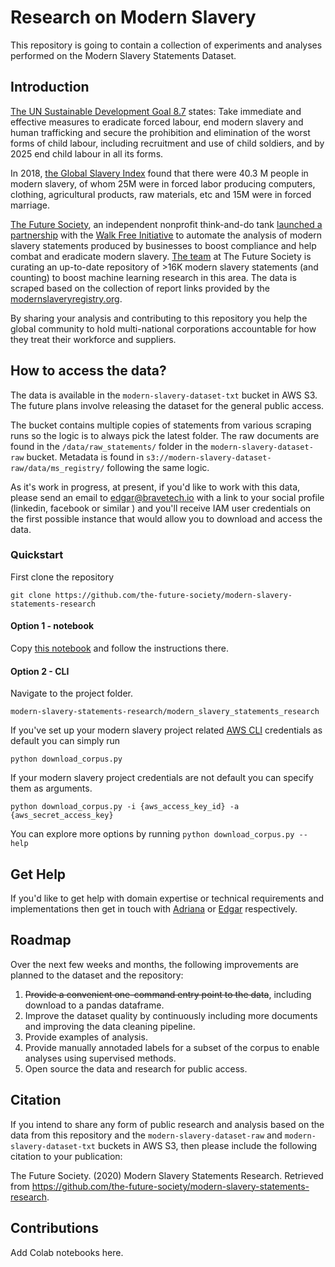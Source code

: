 # Research on Modern Slavery 

This repository is going to contain a collection of experiments and analyses performed on the Modern Slavery Statements Dataset.


## Introduction
[The UN Sustainable Development Goal 8.7](https://sustainabledevelopment.un.org/sdg8) states:
Take immediate and effective measures to eradicate forced labour, end modern slavery and human trafficking and secure the prohibition and elimination of the worst forms of child labour, including recruitment and use of child soldiers, and by 2025 end child labour in all its forms.

In 2018, [the Global Slavery Index](https://www.globalslaveryindex.org/2018/findings/highlights/) found that there were 40.3 M people in modern slavery, of whom 25M were in forced labor producing computers, clothing, agricultural products, raw materials, etc and 15M were in forced marriage.

[The Future Society](https://thefuturesociety.org/), an independent nonprofit think-and-do tank [launched a partnership](https://thefuturesociety.org/2020/06/23/project-aims-artificial-intelligence-against-modern-slavery/) with the [Walk Free Initiative](https://www.minderoo.org/walk-free/) to automate the analysis of modern slavery statements produced by businesses to boost compliance and help combat and eradicate modern slavery. [The team](https://thefuturesociety.org/our-team/) at The Future Society is curating an up-to-date repository of >16K modern slavery statements (and counting) to boost machine learning research in this area. The data is scraped based on the collection of report links provided by the [modernslaveryregistry.org](modernslaveryregistry.org).

By sharing your analysis and contributing to this repository you help the global community to hold multi-national corporations accountable for how they treat their workforce and suppliers.


## How to access the data?

The data is available in the `modern-slavery-dataset-txt` bucket in AWS S3. The future plans involve releasing the dataset for the general public access.

The bucket contains multiple copies of statements from various scraping runs so the logic is to always pick the latest folder.  The raw documents are found in the `/data/raw_statements/` folder in the `modern-slavery-dataset-raw`  bucket. Metadata is found in `s3://modern-slavery-dataset-raw/data/ms_registry/` following the same logic.

As it's work in progress, at present, if you'd like to work with this data, please send an email to edgar@bravetech.io with a link to your social profile (linkedin, facebook or similar ) and you'll receive IAM user credentials on the first possible instance that would allow you to download and access the data.

### Quickstart

First clone the repository
```
git clone https://github.com/the-future-society/modern-slavery-statements-research
```

#### Option 1 - notebook
Copy [this notebook](https://github.com/the-future-society/modern-slavery-statements-research/blob/master/notebooks/Tutorial%20-%20Download%20Corpus.ipynb) and follow the instructions there.

#### Option 2 - CLI

Navigate to the project folder.
```
modern-slavery-statements-research/modern_slavery_statements_research
```

If you've set up your modern slavery project related [AWS CLI](https://aws.amazon.com/cli/) credentials as default you can simply run
```
python download_corpus.py
```

If your modern slavery project credentials are not default you can specify them as arguments.
```
python download_corpus.py -i {aws_access_key_id} -a {aws_secret_access_key}
```

You can explore more options by running `python download_corpus.py --help`




## Get Help
If you'd like to get help with domain expertise or technical requirements and implementations then get in touch with [Adriana](mailto:adriana.bora@thefuturesociety.org) or [Edgar](mailto:edgar@bravetech.io) respectively.


## Roadmap

Over the next few weeks and months, the following improvements are planned to the dataset and the repository:

1. ~~Provide a convenient one-command entry point to the data~~, including download to a pandas dataframe.
2. Improve the dataset quality by continuously including more documents and improving the data cleaning pipeline.
3. Provide examples of analysis.
4. Provide manually annotaded labels for a subset of the corpus to enable analyses using supervised methods.
5. Open source the data and research for public access. 



## Citation

If you intend to share any form of public research and analysis based on the data from this repository and the `modern-slavery-dataset-raw` and `modern-slavery-dataset-txt` buckets in AWS S3, then please include the following citation to your publication:


The Future Society. (2020) Modern Slavery Statements Research. Retrieved from https://github.com/the-future-society/modern-slavery-statements-research.


## Contributions

Add Colab notebooks here.

